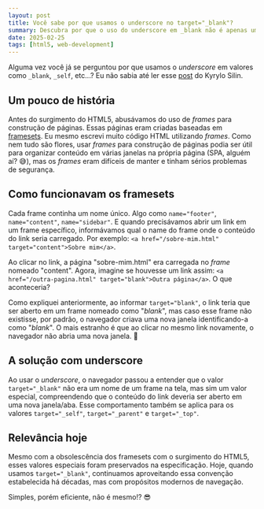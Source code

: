 ```yaml
---
layout: post
title: Você sabe por que usamos o underscore no target="_blank"?
summary: Descubra por que o uso do underscore em _blank não é apenas um detalhe, mas uma solução elegante que sobreviveu à evolução do HTML. Uma pequena característica com grande impacto no comportamento dos navegadores.
date: 2025-02-25
tags: [html5, web-development]
---
```


Alguma vez você já se perguntou por que usamos o _underscore_ em valores como `_blank`, `_self`, etc...? Eu não sabia até ler esse [post](https://kyrylo.org/html/2024/10/25/why-does-target-blank-have-an-underscore-in-front.html) do Kyrylo Silin.

## Um pouco de história

Antes do surgimento do HTML5, abusávamos do uso de _frames_ para construção de páginas. Essas páginas eram criadas baseadas em [framesets](https://developer.mozilla.org/en-US/docs/Web/HTML/Element/frameset). Eu mesmo escrevi muito código HTML utilizando _frames_. Como nem tudo são flores, usar _frames_ para construção de páginas podia ser útil para organizar conteúdo em várias janelas na própria página (SPA, alguém aí? 😅), mas os _frames_ eram difíceis de manter e tinham sérios problemas de segurança.

## Como funcionavam os framesets

Cada frame continha um nome único. Algo como `name="footer"`, `name="content"`, `name="sidebar"`. E quando precisávamos abrir um link em um frame específico, informávamos qual o name do frame onde o conteúdo do link seria carregado. Por exemplo: `<a href="/sobre-mim.html" target="content">Sobre mim</a>`.

Ao clicar no link, a página "sobre-mim.html" era carregada no _frame_ nomeado "content". Agora, imagine se houvesse um link assim: `<a href="/outra-pagina.html" target="blank">Outra página</a>`. O que aconteceria?

Como expliquei anteriormente, ao informar `target="blank"`, o link teria que ser aberto em um frame nomeado como "_blank_", mas caso esse frame não existisse, por padrão, o navegador criava uma nova janela identificando-a como "_blank_". O mais estranho é que ao clicar no mesmo link novamente, o navegador não abria uma nova janela. 🫣

## A solução com underscore

Ao usar o _underscore_, o navegador passou a entender que o valor `target="_blank"` não era um nome de um frame na tela, mas sim um valor especial, compreendendo que o conteúdo do link deveria ser aberto em uma nova janela/aba. Esse comportamento também se aplica para os valores `target="_self"`, `target="_parent"` e `target="_top"`.

## Relevância hoje

Mesmo com a obsolescência dos framesets com o surgimento do HTML5, esses valores especiais foram preservados na especificação. Hoje, quando usamos `target="_blank"`, continuamos aproveitando essa convenção estabelecida há décadas, mas com propósitos modernos de navegação.

Simples, porém eficiente, não é mesmo!? 😎
